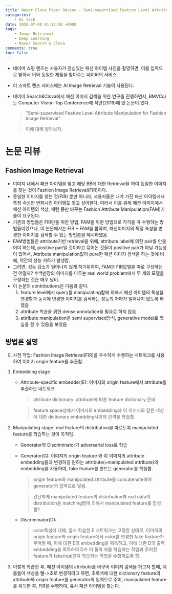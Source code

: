 ```yaml
---
title: Naver Clova Paper Review - Semi-supervised Feature Level Attribute Manipulation for Fashion Image Retrieval
categories:
    - DL tech
date: 2020-07-08 01:12:58 +0900
tags: 
    - Image Retrieval
    - Deep Learning
    - Naver Search & Clova    
comments: true
toc: False
---
```


- 네이버 쇼핑 렌즈는 사용자가 관심있는 패션 아이템 사진을 촬영하면, 이를 입력으로 받아서 이와 동일한 제품을 찾아주는 네이버의 서비스.

- 이 스마트 렌즈 서비스에는 AI Image Retrieval 기술이 사용된다. 

- 네이버 Search&Clova에서 패션 이미지 검색을 위한 연구를 진행하면서, BMVC라는 Computer Vision Top Conference에 작년(2019)에 낸 논문이 있다. 

	> "Semi-supervised Feature Level Attribute Manipulation for Fashion Image Retrieval"

	> 이에 대해 알아보자.

 

논문 리뷰 
==============

Fashion Image Retrieval
------------------------

- 이미지 내에서 패션 아이템을 찾고 해당 BB에 대한 Retrieval을 하여 동일한 이미지를 찾는 것이 Fashion Image Retrieval(FIR)이다.
- 동일한 이미지를 찾는 것(FIR) 뿐만 아니라, 사용자들은 내가 가진 패션 아이템에서 특정 속성만 변화시킨 아이템도 찾고 싶어한다. 따라서 이를 위해 패션 이미지에서 패션 아이템의 색상, 패턴 등만 바꾸는 Fashion Attribute Manipulation(FAM)기술이 요구된다. 
- 기존의 방법들은 FIR만을 위한 방법, FAM을 위한 방법으로 각각을 따 수행하는 방법들이었으나, 이 논문에서는 FIR + FAM을 합하여, 패션이미지의 특정 속성을 변경한 이미지를 검색할 수 있는 방법론을 제시하였음.
- FAM방법들은 attribute기반 retrieval을 위해, attribute label에 의한 pair를 만들어야 하는데, positive pair일 것이라고 묶어논 것들이 positive pair가 아닐 가능성이 있어서, Attribute manipulation없이 pure한 패션 이미지 검색을 하는 것에 비해, 약간의 성능 저하가 발생함. 
- 그러면, 성능 감소가 일어나지 않게 하기위하여, FAM과 FIR모델을 따로 구성하는 건 어떨까? 수백만장의 이미지를 다루는 real world problem에서 두 개의 모델을 구성하는 것은 매우 낭비.
- 이 논문의 contributions은 다음과 같다.
    1. feature level에서 query를 manipulating함에 의해서 패션 아이템의 특성을 변경함과 동시에 변경한 이미지를 검색하는 성능의 저하가 일어나지 않도록 하였음 
    2. attribute 학습을 위한 dense annotation을 필요로 하지 않음
    3. attribute manipulation을 semi supervised방식, generative model로 학습을 할 수 있음을 보였음

방법론 설명
------------
0. 사전 작업: Fashion Image Retrieval(FIR)을 우수하게 수행하는 네트워크를 사용하여 이미지 origin feature를 추출함.
  
1. Embedding stage
    - Attribute-specific embedder(E): 이미지의 origin feature에서 attribute를 추출하는 네트워크
        > attribute dictionary: attribute에 따른 feature dictionary 준비
                
        > feature space상에서 이미지의 embedding과 이 이미지와 같은 색상에 대한 dictionary embedding사이의 간격을 학습함.
        
2. Manipulating stage: real feature의 distribution을 따르도록 manipulated feature를 학습하는 것이 목적임.
    -  Generator와 Discriminator가 adversarial loss로 학습
    -  Generator(G): 이미지의 origin feature 와 이 이미지의 attribute embedding들과 변경하길 원하는 attribute(=manipulated attribute)의 embedding을 사용하여, fake feature를 만드는 generator를 학습함.
        > origin feature와 manipulated attribute를 concatenate하여 generator의 입력으로 넣음. 
        
        > 간단하게 manipulated feature의 distribution과 real data의 distribution을 matching함에 의해서 manipulated feature를 합성함?
    - Discriminator(D):
        > color특성에 대해, 앞서 학습한 E 네트워크는 고정한 상태로, 이미지의 origin feature와 origin feature에서 color를 변경한 fake feature가 주어질 때, 이에 대한 E의 embedding을 획득하고, 이에 대한 D의 출력 embedding을 획득하여 D가 이 둘의 차를 학습하는 작업과 주어진 feature가 fake/real인지 학습하는 작업을 수행하도록 함. 
3. 이렇게 학습한 후, 패션 아이템의 attribute를 바꾸어 이미지 검색을 하고자 할때, 예를들어 색상을 빨->초로 변경하려고 하면, 초록색에 대한 dictionary feature의 attribute와 origin feature를 generator의 입력으로 주어, manipulated feature를 획득한 후, FIR을 수행하여, 유사 패션 아이템을 찾는다. 

